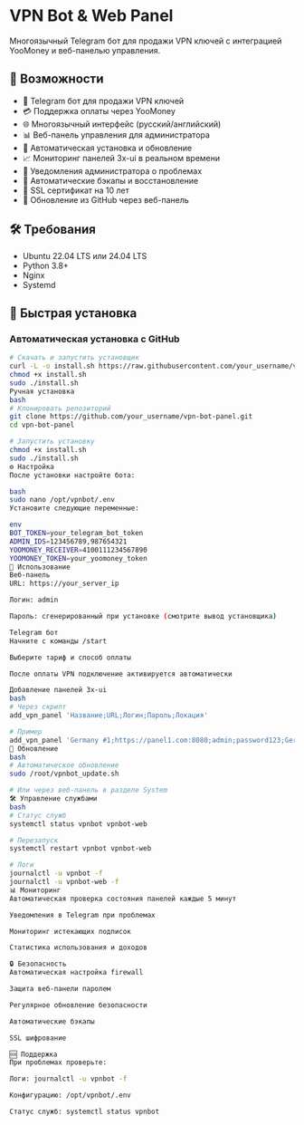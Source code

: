 # VPN Bot & Web Panel

Многоязычный Telegram бот для продажи VPN ключей с интеграцией YooMoney и веб-панелью управления.

## 🌟 Возможности

- 🤖 Telegram бот для продажи VPN ключей
- 💳 Поддержка оплаты через YooMoney
- 🌐 Многоязычный интерфейс (русский/английский)
- 📊 Веб-панель управления для администратора
- 🚀 Автоматическая установка и обновление
- 📈 Мониторинг панелей 3x-ui в реальном времени
- 🔔 Уведомления администратора о проблемах
- 💾 Автоматические бэкапы и восстановление
- 🔐 SSL сертификат на 10 лет
- 🔄 Обновление из GitHub через веб-панель

## 🛠 Требования

- Ubuntu 22.04 LTS или 24.04 LTS
- Python 3.8+
- Nginx
- Systemd

## 🚀 Быстрая установка

### Автоматическая установка с GitHub

```bash
# Скачать и запустить установщик
curl -L -o install.sh https://raw.githubusercontent.com/your_username/vpn-bot-panel/main/install.sh
chmod +x install.sh
sudo ./install.sh
Ручная установка
bash
# Клонировать репозиторий
git clone https://github.com/your_username/vpn-bot-panel.git
cd vpn-bot-panel

# Запустить установку
chmod +x install.sh
sudo ./install.sh
⚙️ Настройка
После установки настройте бота:

bash
sudo nano /opt/vpnbot/.env
Установите следующие переменные:

env
BOT_TOKEN=your_telegram_bot_token
ADMIN_IDS=123456789,987654321
YOOMONEY_RECEIVER=4100111234567890
YOOMONEY_TOKEN=your_yoomoney_token
📱 Использование
Веб-панель
URL: https://your_server_ip

Логин: admin

Пароль: сгенерированный при установке (смотрите вывод установщика)

Telegram бот
Начните с команды /start

Выберите тариф и способ оплаты

После оплаты VPN подключение активируется автоматически

Добавление панелей 3x-ui
bash
# Через скрипт
add_vpn_panel 'Название;URL;Логин;Пароль;Локация'

# Пример
add_vpn_panel 'Germany #1;https://panel1.com:8080;admin;password123;Germany'
🔄 Обновление
bash
# Автоматическое обновление
sudo /root/vpnbot_update.sh

# Или через веб-панель в разделе System
🛠 Управление службами
bash
# Статус служб
systemctl status vpnbot vpnbot-web

# Перезапуск
systemctl restart vpnbot vpnbot-web

# Логи
journalctl -u vpnbot -f
journalctl -u vpnbot-web -f
📊 Мониторинг
Автоматическая проверка состояния панелей каждые 5 минут

Уведомления в Telegram при проблемах

Мониторинг истекающих подписок

Статистика использования и доходов

🔒 Безопасность
Автоматическая настройка firewall

Защита веб-панели паролем

Регулярное обновление безопасности

Автоматические бэкапы

SSL шифрование

🆘 Поддержка
При проблемах проверьте:

Логи: journalctl -u vpnbot -f

Конфигурацию: /opt/vpnbot/.env

Статус служб: systemctl status vpnbot
